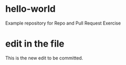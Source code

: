 # hello-world
Example repository for Repo and Pull Request Exercise 

# edit in the file 
This is the new edit to be committed. 
